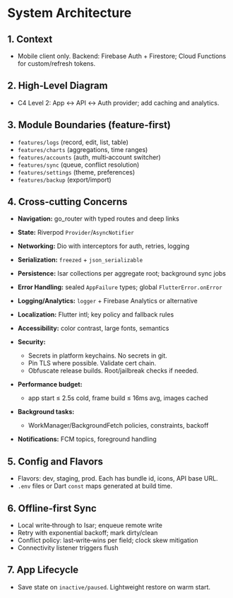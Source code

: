 # System Architecture

## 1. Context

* Mobile client only. Backend: Firebase Auth + Firestore; Cloud Functions for custom/refresh tokens.

## 2. High‑Level Diagram

* C4 Level 2: App ↔ API ↔ Auth provider; add caching and analytics.

## 3. Module Boundaries (feature‑first)

* `features/logs` (record, edit, list, table)
* `features/charts` (aggregations, time ranges)
* `features/accounts` (auth, multi‑account switcher)
* `features/sync` (queue, conflict resolution)
* `features/settings` (theme, preferences)
* `features/backup` (export/import)

## 4. Cross‑cutting Concerns

* **Navigation:** go_router with typed routes and deep links
* **State:** Riverpod `Provider`/`AsyncNotifier`
* **Networking:** Dio with interceptors for auth, retries, logging
* **Serialization:** `freezed` + `json_serializable`
* **Persistence:** Isar collections per aggregate root; background sync jobs
* **Error Handling:** sealed `AppFailure` types; global `FlutterError.onError`
* **Logging/Analytics:** `logger` + Firebase Analytics or alternative
* **Localization:** Flutter intl; key policy and fallback rules
* **Accessibility:** color contrast, large fonts, semantics
* **Security:**

  * Secrets in platform keychains. No secrets in git.
  * Pin TLS where possible. Validate cert chain.
  * Obfuscate release builds. Root/jailbreak checks if needed.
* **Performance budget:**

  * app start ≤ 2.5s cold, frame build ≤ 16ms avg, images cached
* **Background tasks:**

  * WorkManager/BackgroundFetch policies, constraints, backoff
* **Notifications:** FCM topics, foreground handling

## 5. Config and Flavors

* Flavors: dev, staging, prod. Each has bundle id, icons, API base URL.
* `.env` files or Dart `const` maps generated at build time.

## 6. Offline‑first Sync

* Local write‑through to Isar; enqueue remote write
* Retry with exponential backoff; mark dirty/clean
* Conflict policy: last‑write‑wins per field; clock skew mitigation
* Connectivity listener triggers flush

## 7. App Lifecycle

* Save state on `inactive/paused`. Lightweight restore on warm start.
